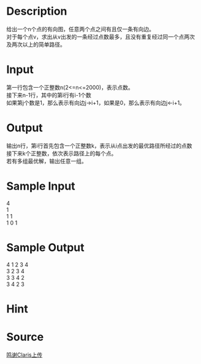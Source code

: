 
# Description

<div class="content"><div>
<div>给出一个n个点的有向图，任意两个点之间有且仅一条有向边。</div>
<div>对于每个点v，求出从v出发的一条经过点数最多，且没有重复经过同一个点两次及两次以上的简单路径。</div>
</div>
<div></div>
<p></p></div>

# Input

<div class="content"><div>
<div>第一行包含一个正整数n(2&lt;=n&lt;=2000)，表示点数。</div>
<div>接下来n-1行，其中的第i行有i-1个数</div>
<div>如果第j个数是1，那么表示有向边j-&gt;i+1，如果是0，那么表示有向边j&lt;-i+1。</div>
</div>
<div></div>
<p></p></div>

# Output

<div class="content"><div>
<div>输出n行，第i行首先包含一个正整数k，表示从i点出发的最优路径所经过的点数</div>
<div>接下来k个正整数，依次表示路径上的每个点。</div>
<div>若有多组最优解，输出任意一组。</div>
</div>
<div></div>
<p></p></div>

# Sample Input

<div class="content"><span class="sampledata">4<br/>
1<br/>
1 1<br/>
1 0 1</span></div>

# Sample Output

<div class="content"><span class="sampledata">4 1 2 3 4<br/>
3 2 3 4<br/>
3 3 4 2<br/>
3 4 2 3</span></div>

# Hint

<div class="content"><p></p></div>

# Source

<div class="content"><p><a href="problemset.php?search=鸣谢Claris上传">鸣谢Claris上传</a></p></div>

